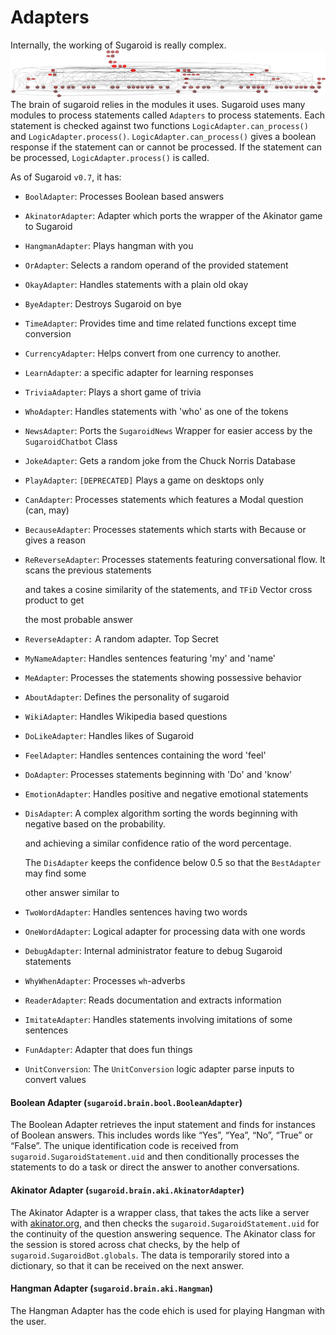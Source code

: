 # Adapters

Internally, the working of Sugaroid is really complex.
![Sugaroid Adapters are interconnected](./img/sugaroid.structure.deps.svg)
The brain of sugaroid relies in the modules it uses. Sugaroid uses many modules to process statements called `Adapters` to process statements. Each statement is checked against two functions `LogicAdapter.can_process()` and `LogicAdapter.process()`. `LogicAdapter.can_process()` gives a boolean response if the statement can or cannot be processed. If the statement can be processed, `LogicAdapter.process()` is called.

As of Sugaroid `v0.7`, it has:

* `BoolAdapter`: Processes Boolean based answers
* `AkinatorAdapter`: Adapter which ports the wrapper of the Akinator game to Sugaroid
* `HangmanAdapter`: Plays hangman with you
* `OrAdapter`: Selects a random operand of the provided statement
* `OkayAdapter`: Handles statements with a plain old okay
* `ByeAdapter`: Destroys Sugaroid on bye
* `TimeAdapter`: Provides time and time related functions except time conversion
* `CurrencyAdapter`: Helps convert from one currency to another.
* `LearnAdapter`: a specific adapter for learning responses
* `TriviaAdapter`: Plays a short game of trivia
* `WhoAdapter`: Handles statements with 'who' as one of the tokens
* `NewsAdapter`: Ports the `SugaroidNews` Wrapper for easier access by the `SugaroidChatbot` Class
* `JokeAdapter`: Gets a random joke from the Chuck Norris Database
* `PlayAdapter`: `[DEPRECATED]` Plays a game on desktops only
* `CanAdapter`: Processes statements which features a Modal question \(can, may\)
* `BecauseAdapter`: Processes statements which starts with Because or gives a reason
* `ReReverseAdapter`: Processes statements featuring conversational flow. It scans the previous statements

     and takes a cosine similarity of the statements, and `TFiD` Vector cross product to get

     the most probable answer

* `ReverseAdapter:` A random adapter. Top Secret
* `MyNameAdapter`: Handles sentences featuring 'my' and 'name'
* `MeAdapter`: Processes the statements showing possessive behavior
* `AboutAdapter`: Defines the personality of sugaroid
* `WikiAdapter`: Handles Wikipedia based questions
* `DoLikeAdapter`: Handles likes of Sugaroid
* `FeelAdapter`: Handles sentences containing the word 'feel'
* `DoAdapter`: Processes statements beginning with 'Do' and 'know'
* `EmotionAdapter`: Handles positive and negative emotional statements
* `DisAdapter`: A complex algorithm sorting the words beginning with negative based on the probability.

     and achieving a similar confidence ratio of the word percentage.

     The `DisAdapter` keeps the confidence below 0.5 so that the `BestAdapter` may find some

     other answer similar to

* `TwoWordAdapter`: Handles sentences having two words
* `OneWordAdapter`: Logical adapter for processing data with one words
* `DebugAdapter`: Internal administrator feature to debug Sugaroid statements
* `WhyWhenAdapter`: Processes `wh`-adverbs
* `ReaderAdapter`: Reads documentation and extracts information
* `ImitateAdapter`: Handles statements involving imitations of some sentences
* `FunAdapter`: Adapter that does fun things 
* `UnitConversion`: The `UnitConversion` logic adapter parse inputs to convert values

#### Boolean Adapter \(`sugaroid.brain.bool.BooleanAdapter`\)

The Boolean Adapter retrieves the input statement and finds for instances of Boolean answers. This includes words like “Yes”, “Yea”, “No”, “True” or “False”. The unique identification code is received from `sugaroid.SugaroidStatement.uid` and then conditionally processes the statements to do a task or direct the answer to another conversations.

#### Akinator Adapter \(`sugaroid.brain.aki.AkinatorAdapter`\)

The Akinator Adapter is a wrapper class, that takes the acts like a server with [akinator.org](https://akinator.org), and then checks the `sugaroid.SugaroidStatement.uid` for the continuity of the question answering sequence. The Akinator class for the session is stored across chat checks, by the help of `sugaroid.SugaroidBot.globals`. The data is temporarily stored into a dictionary, so that it can be received on the next answer.

#### Hangman Adapter \(`sugaroid.brain.aki.Hangman`\)

The Hangman Adapter has the code ehich is used for playing Hangman with the user.
